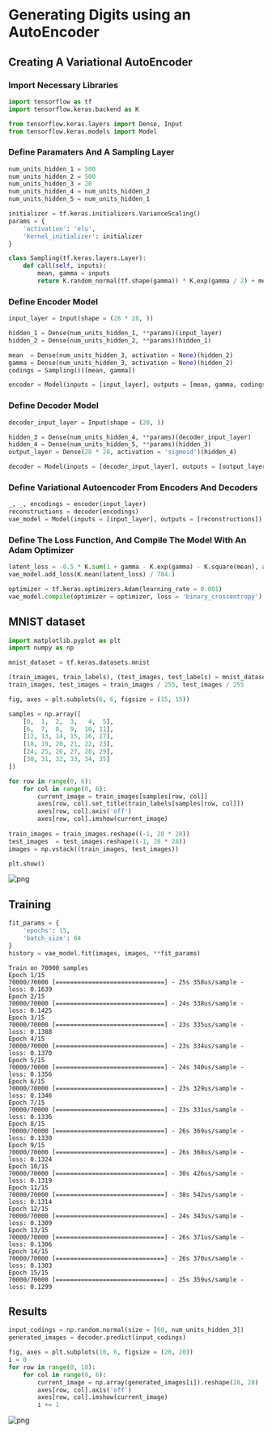 # Generating Digits using an AutoEncoder

## Creating A Variational AutoEncoder

### Import Necessary Libraries


```python
import tensorflow as tf
import tensorflow.keras.backend as K

from tensorflow.keras.layers import Dense, Input
from tensorflow.keras.models import Model
```

### Define Paramaters And A Sampling Layer


```python
num_units_hidden_1 = 500
num_units_hidden_2 = 500
num_units_hidden_3 = 20
num_units_hidden_4 = num_units_hidden_2
num_units_hidden_5 = num_units_hidden_1

initializer = tf.keras.initializers.VarianceScaling()
params = {
    'activation': 'elu',
    'kernel_initializer': initializer
}

class Sampling(tf.keras.layers.Layer):
    def call(self, inputs):
        mean, gamma = inputs
        return K.random_normal(tf.shape(gamma)) * K.exp(gamma / 2) + mean
```

### Define Encoder Model


```python
input_layer = Input(shape = (28 * 28, ))

hidden_1 = Dense(num_units_hidden_1, **params)(input_layer)
hidden_2 = Dense(num_units_hidden_2, **params)(hidden_1)

mean  = Dense(num_units_hidden_3, activation = None)(hidden_2)
gamma = Dense(num_units_hidden_3, activation = None)(hidden_2)
codings = Sampling()([mean, gamma])

encoder = Model(inputs = [input_layer], outputs = [mean, gamma, codings])
```

### Define Decoder Model


```python
decoder_input_layer = Input(shape = (20, ))

hidden_3 = Dense(num_units_hidden_4, **params)(decoder_input_layer)
hidden_4 = Dense(num_units_hidden_5, **params)(hidden_3)
output_layer = Dense(28 * 28, activation = 'sigmoid')(hidden_4)

decoder = Model(inputs = [decoder_input_layer], outputs = [output_layer])
```

### Define Variational Autoencoder From Encoders And Decoders


```python
_, _, encodings = encoder(input_layer)
reconstructions = decoder(encodings)
vae_model = Model(inputs = [input_layer], outputs = [reconstructions])
```

### Define The Loss Function, And Compile The Model With An Adam Optimizer


```python
latent_loss = -0.5 * K.sum(1 + gamma - K.exp(gamma) - K.square(mean), axis = -1)
vae_model.add_loss(K.mean(latent_loss) / 784.)

optimizer = tf.keras.optimizers.Adam(learning_rate = 0.001)
vae_model.compile(optimizer = optimizer, loss = 'binary_crossentropy')
```

## MNIST dataset


```python
import matplotlib.pyplot as plt
import numpy as np

mnist_dataset = tf.keras.datasets.mnist

(train_images, train_labels), (test_images, test_labels) = mnist_dataset.load_data()
train_images, test_images = train_images / 255, test_images / 255

fig, axes = plt.subplots(6, 6, figsize = (15, 15))

samples = np.array([
    [0,  1,  2,  3,   4,  5],
    [6,  7,  8,  9,  10, 11],
    [12, 13, 14, 15, 16, 17],
    [18, 19, 20, 21, 22, 23],
    [24, 25, 26, 27, 28, 29],
    [30, 31, 32, 33, 34, 35]
])

for row in range(0, 6):
    for col in range(0, 6):
        current_image = train_images[samples[row, col]]
        axes[row, col].set_title(train_labels[samples[row, col]])
        axes[row, col].axis('off')
        axes[row, col].imshow(current_image)
        
train_images = train_images.reshape((-1, 28 * 28))
test_images  = test_images.reshape((-1, 28 * 28))
images = np.vstack((train_images, test_images))

plt.show()

```


![png](output_15_0.png)


## Training


```python
fit_params = {
    'epochs': 15,
    'batch_size': 64
}
history = vae_model.fit(images, images, **fit_params)
```

    Train on 70000 samples
    Epoch 1/15
    70000/70000 [==============================] - 25s 358us/sample - loss: 0.1639
    Epoch 2/15
    70000/70000 [==============================] - 24s 338us/sample - loss: 0.1425
    Epoch 3/15
    70000/70000 [==============================] - 23s 335us/sample - loss: 0.1388
    Epoch 4/15
    70000/70000 [==============================] - 23s 334us/sample - loss: 0.1370
    Epoch 5/15
    70000/70000 [==============================] - 24s 340us/sample - loss: 0.1356
    Epoch 6/15
    70000/70000 [==============================] - 23s 329us/sample - loss: 0.1346
    Epoch 7/15
    70000/70000 [==============================] - 23s 331us/sample - loss: 0.1336
    Epoch 8/15
    70000/70000 [==============================] - 26s 369us/sample - loss: 0.1330
    Epoch 9/15
    70000/70000 [==============================] - 26s 368us/sample - loss: 0.1324
    Epoch 10/15
    70000/70000 [==============================] - 30s 426us/sample - loss: 0.1319
    Epoch 11/15
    70000/70000 [==============================] - 38s 542us/sample - loss: 0.1314
    Epoch 12/15
    70000/70000 [==============================] - 24s 343us/sample - loss: 0.1309
    Epoch 13/15
    70000/70000 [==============================] - 26s 371us/sample - loss: 0.1306
    Epoch 14/15
    70000/70000 [==============================] - 26s 370us/sample - loss: 0.1303
    Epoch 15/15
    70000/70000 [==============================] - 25s 359us/sample - loss: 0.1299


## Results


```python
input_codings = np.random.normal(size = [60, num_units_hidden_3])
generated_images = decoder.predict(input_codings)

fig, axes = plt.subplots(10, 6, figsize = (20, 20))
i = 0
for row in range(0, 10):
    for col in range(0, 6):
        current_image = np.array(generated_images[i]).reshape(28, 28)
        axes[row, col].axis('off')
        axes[row, col].imshow(current_image)
        i += 1
```


![png](output_19_0.png)

